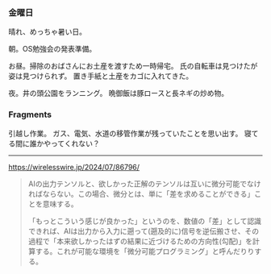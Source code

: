 ### 金曜日

晴れ、めっちゃ暑い日。

朝。OS勉強会の発表準備。

お昼。掃除のおばさんにお土産を渡すため一時帰宅。
氏の自転車は見つけたが姿は見つけられず。
置き手紙と土産をカゴに入れてきた。

夜。井の頭公園をランニング。
晩御飯は豚ロースと長ネギの炒め物。

### Fragments

引越し作業。
ガス、電気、水道の移管作業が残っていたことを思い出す。
寝てる間に誰かやってくれない？

---

https://wirelesswire.jp/2024/07/86796/

> AIの出力テンソルと、欲しかった正解のテンソルは互いに微分可能でなければならない。この場合、微分とは、単に「差を求めることができる」ことを意味する。<br>
>
> 「もっとこういう感じが良かった」というのを、数値の「差」として認識できれば、AIは出力から入力に遡って(遡及的に)信号を逆伝搬させ、その過程で「本来欲しかったはずの結果に近づけるための方向性(勾配)」を計算する。これが可能な環境を「微分可能プログラミング」と呼んだりりする。
